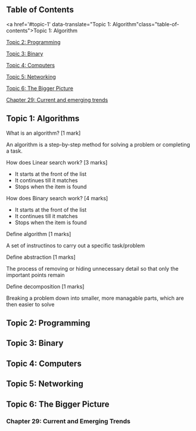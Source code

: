 <!-- Syntax For Questions
Question - simple line
Answer - html syntax
 -->

## Table of Contents

<div class="toc">

<a href='#topic-1' data-translate="Topic 1: Algorithm"class="table-of-contents">Topic 1: Algorithm</a>

<a href='#topic-2' class="table-of-contents">Topic 2: Programming</a>

<a href='#topic-3' class="table-of-contents">Topic 3: Binary</a>

<a href='#topic-4' class="table-of-contents">Topic 4: Computers</a>

<a href='#topic-5' class="table-of-contents">Topic 5: Networking</a>

<a href='#topic-6' class="table-of-contents">Topic 6: The Bigger Picture</a>

<a href="#chap-29" class="table-of-contents subtopic">Chapter 29: Current and emerging trends</a>

</div>

<h2 id='topic-1'> Topic 1: Algorithms </h2>

What is an algorithm? <span class='mark'>[1 mark]</span>
<answer><p><a>An</a> algorithm is a step-by-step method for solving a problem or completing a task.</p></answer>

How does Linear search work? <span class='mark'>[3 marks]</span>
<answer>

  <ul>
    <li>It starts at the front of the list</li>
    <li>It continues till it matches</li>
    <li>Stops when the item is found</li>
  </ul>
</answer>

How does Binary search work? <span class='mark'>[4 marks]</span>
<answer>

  <ul>
    <li>It starts at the front of the list</li>
    <li>It continues till it matches</li>
    <li>Stops when the item is found</li>
  </ul>
</answer>

Define algorithm <span class='mark'>[1 marks]</span>
<answer><p>A set of instructinos to carry out a specific task/problem<p></answer>

Define abstraction <span class='mark'>[1 marks]</span>
<answer><p> The process of removing or hiding unnecessary detail so that only the important points remain</p></answer>

Define decomposition <span class='mark'>[1 marks]</span>
<answer><p> Breaking a problem down into smaller, more managable parts, which are then easier to solve</p></answer>

<h2 id='topic-2'> Topic 2: Programming</h2>

<h2 id='topic-3'> Topic 3: Binary</h2>

<h2 id='topic-4'> Topic 4: Computers</h2>

<h2 id='topic-5'> Topic 5: Networking</h2>

<h2 id='topic-6'> Topic 6: The Bigger Picture</h2>

<h3 id='chap-29'>Chapter 29: Current and Emerging Trends</h3>
